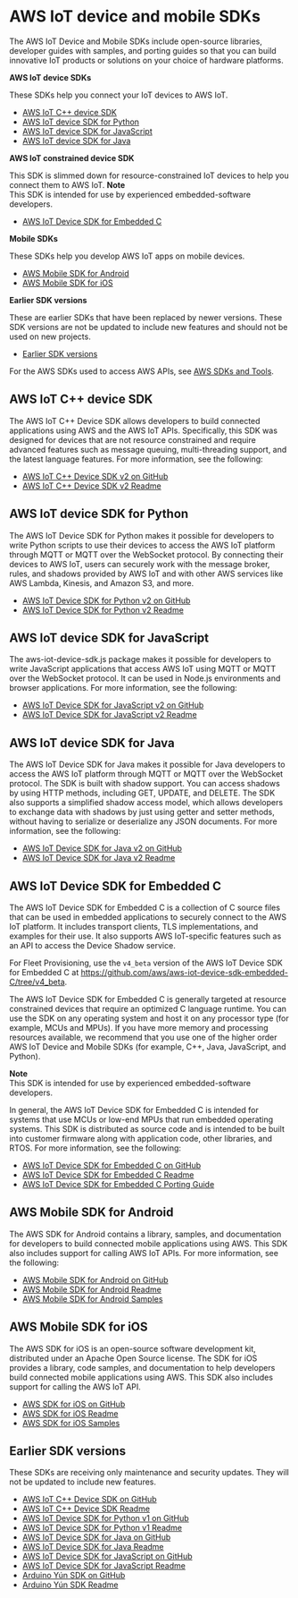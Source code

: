 # AWS IoT device and mobile SDKs<a name="iot-sdks"></a>

The AWS IoT Device and Mobile SDKs include open\-source libraries, developer guides with samples, and porting guides so that you can build innovative IoT products or solutions on your choice of hardware platforms\. 

**AWS IoT device SDKs**

These SDKs help you connect your IoT devices to AWS IoT\.
+ [AWS IoT C\+\+ device SDK](#iot-cpp-sdk)
+ [AWS IoT device SDK for Python](#iot-python-sdk)
+ [AWS IoT device SDK for JavaScript](#iot-javascript-sdk)
+ [AWS IoT device SDK for Java](#iot-java-sdk)

**AWS IoT constrained device SDK**

This SDK is slimmed down for resource\-constrained IoT devices to help you connect them to AWS IoT\.
**Note**  
This SDK is intended for use by experienced embedded\-software developers\.
+ [AWS IoT Device SDK for Embedded C](#iot-c-sdk)

**Mobile SDKs**

These SDKs help you develop AWS IoT apps on mobile devices\.
+ [AWS Mobile SDK for Android](#iot-android-sdk)
+ [AWS Mobile SDK for iOS](#iot-ios-sdk)

**Earlier SDK versions**

These are earlier SDKs that have been replaced by newer versions\. These SDK versions are not be updated to include new features and should not be used on new projects\.
+ [Earlier SDK versions](#earlier-sdks)

For the AWS SDKs used to access AWS APIs, see [AWS SDKs and Tools](http://aws.amazon.com/tools/#sdk)\.

## AWS IoT C\+\+ device SDK<a name="iot-cpp-sdk"></a>

The AWS IoT C\+\+ Device SDK allows developers to build connected applications using AWS and the AWS IoT APIs\. Specifically, this SDK was designed for devices that are not resource constrained and require advanced features such as message queuing, multi\-threading support, and the latest language features\. For more information, see the following:
+ [AWS IoT C\+\+ Device SDK v2 on GitHub](https://github.com/aws/aws-iot-device-sdk-cpp-v2)
+ [AWS IoT C\+\+ Device SDK v2 Readme](https://github.com/aws/aws-iot-device-sdk-cpp-v2/blob/master/README.md)

## AWS IoT device SDK for Python<a name="iot-python-sdk"></a>

The AWS IoT Device SDK for Python makes it possible for developers to write Python scripts to use their devices to access the AWS IoT platform through MQTT or MQTT over the WebSocket protocol\. By connecting their devices to AWS IoT, users can securely work with the message broker, rules, and shadows provided by AWS IoT and with other AWS services like AWS Lambda, Kinesis, and Amazon S3, and more\.
+ [AWS IoT Device SDK for Python v2 on GitHub](https://github.com/aws/aws-iot-device-sdk-python-v2)
+ [AWS IoT Device SDK for Python v2 Readme](https://github.com/aws/aws-iot-device-sdk-python-v2/blob/master/README.md)

## AWS IoT device SDK for JavaScript<a name="iot-javascript-sdk"></a>

The aws\-iot\-device\-sdk\.js package makes it possible for developers to write JavaScript applications that access AWS IoT using MQTT or MQTT over the WebSocket protocol\. It can be used in Node\.js environments and browser applications\. For more information, see the following:
+ [AWS IoT Device SDK for JavaScript v2 on GitHub](https://github.com/aws/aws-iot-device-sdk-js-v2)
+ [AWS IoT Device SDK for JavaScript v2 Readme](https://github.com/aws/aws-iot-device-sdk-js-v2/blob/master/README.md)

## AWS IoT device SDK for Java<a name="iot-java-sdk"></a>

The AWS IoT Device SDK for Java makes it possible for Java developers to access the AWS IoT platform through MQTT or MQTT over the WebSocket protocol\. The SDK is built with shadow support\. You can access shadows by using HTTP methods, including GET, UPDATE, and DELETE\. The SDK also supports a simplified shadow access model, which allows developers to exchange data with shadows by just using getter and setter methods, without having to serialize or deserialize any JSON documents\. For more information, see the following:
+ [AWS IoT Device SDK for Java v2 on GitHub](https://github.com/aws/aws-iot-device-sdk-java-v2)
+ [AWS IoT Device SDK for Java v2 Readme](https://github.com/aws/aws-iot-device-sdk-java-v2/blob/master/README.md)

## AWS IoT Device SDK for Embedded C<a name="iot-c-sdk"></a>

The AWS IoT Device SDK for Embedded C is a collection of C source files that can be used in embedded applications to securely connect to the AWS IoT platform\. It includes transport clients, TLS implementations, and examples for their use\. It also supports AWS IoT\-specific features such as an API to access the Device Shadow service\. 

For Fleet Provisioning, use the `v4_beta` version of the AWS IoT Device SDK for Embedded C at [https://github\.com/aws/aws\-iot\-device\-sdk\-embedded\-C/tree/v4\_beta](https://github.com/aws/aws-iot-device-sdk-embedded-C/tree/v4_beta)\.

The AWS IoT Device SDK for Embedded C is generally targeted at resource constrained devices that require an optimized C language runtime\. You can use the SDK on any operating system and host it on any processor type \(for example, MCUs and MPUs\)\. If you have more memory and processing resources available, we recommend that you use one of the higher order AWS IoT Device and Mobile SDKs \(for example, C\+\+, Java, JavaScript, and Python\)\.

**Note**  
This SDK is intended for use by experienced embedded\-software developers\.

In general, the AWS IoT Device SDK for Embedded C is intended for systems that use MCUs or low\-end MPUs that run embedded operating systems\. This SDK is distributed as source code and is intended to be built into customer firmware along with application code, other libraries, and RTOS\. For more information, see the following:
+ [AWS IoT Device SDK for Embedded C on GitHub](https://github.com/aws/aws-iot-device-sdk-embedded-C)
+ [AWS IoT Device SDK for Embedded C Readme](https://github.com/aws/aws-iot-device-sdk-embedded-C/blob/master/README.md)
+ [AWS IoT Device SDK for Embedded C Porting Guide](https://github.com/aws/aws-iot-device-sdk-embedded-C/blob/master/PortingGuide.md)

## AWS Mobile SDK for Android<a name="iot-android-sdk"></a>

The AWS SDK for Android contains a library, samples, and documentation for developers to build connected mobile applications using AWS\. This SDK also includes support for calling AWS IoT APIs\. For more information, see the following:
+ [AWS Mobile SDK for Android on GitHub](https://github.com/aws/aws-sdk-android)
+ [AWS Mobile SDK for Android Readme](https://github.com/aws/aws-sdk-android/blob/main/README.md)
+ [AWS Mobile SDK for Android Samples](https://github.com/awslabs/aws-sdk-android-samples)

## AWS Mobile SDK for iOS<a name="iot-ios-sdk"></a>

The AWS SDK for iOS is an open\-source software development kit, distributed under an Apache Open Source license\. The SDK for iOS provides a library, code samples, and documentation to help developers build connected mobile applications using AWS\. This SDK also includes support for calling the AWS IoT API\.
+ [AWS SDK for iOS on GitHub](https://github.com/aws/aws-sdk-ios)
+ [AWS SDK for iOS Readme](https://github.com/aws/aws-sdk-ios/blob/main/README.md)
+ [AWS SDK for iOS Samples](https://github.com/aws/aws-sdk-ios/blob/main/README.md#iot-sample-swift)

## Earlier SDK versions<a name="earlier-sdks"></a>

These SDKs are receiving only maintenance and security updates\. They will not be updated to include new features\.
+ [AWS IoT C\+\+ Device SDK on GitHub](https://github.com/aws/aws-iot-device-sdk-cpp/tree/release)
+ [AWS IoT C\+\+ Device SDK Readme](https://github.com/aws/aws-iot-device-sdk-cpp/blob/release/README.md)
+ [AWS IoT Device SDK for Python v1 on GitHub](https://github.com/aws/aws-iot-device-sdk-python)
+ [AWS IoT Device SDK for Python v1 Readme](https://github.com/aws/aws-iot-device-sdk-python/blob/master/README.rst)
+ [AWS IoT Device SDK for Java on GitHub](https://github.com/aws/aws-iot-device-sdk-java)
+ [AWS IoT Device SDK for Java Readme](https://github.com/aws/aws-iot-device-sdk-java/blob/master/README.md)
+ [AWS IoT Device SDK for JavaScript on GitHub](https://github.com/aws/aws-iot-device-sdk-js)
+ [AWS IoT Device SDK for JavaScript Readme](https://github.com/aws/aws-iot-device-sdk-js/blob/master/README.md)
+ [Arduino Yún SDK on GitHub](https://github.com/aws/aws-iot-device-sdk-arduino-yun)
+ [Arduino Yún SDK Readme](https://github.com/aws/aws-iot-device-sdk-arduino-yun/blob/master/README.md)